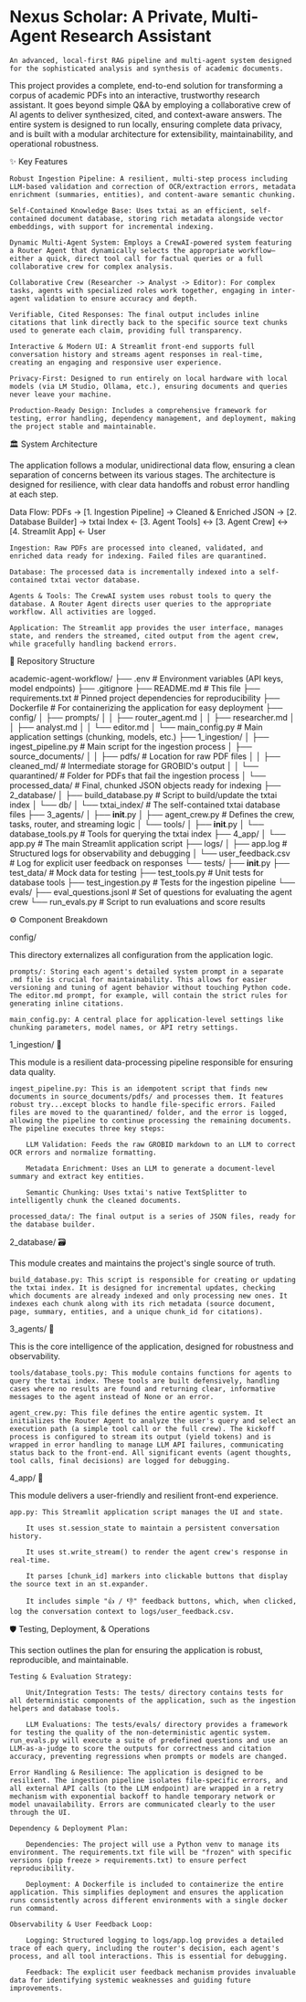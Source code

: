 # Nexus Scholar: A Private, Multi-Agent Research Assistant

    An advanced, local-first RAG pipeline and multi-agent system designed for the sophisticated analysis and synthesis of academic documents.

This project provides a complete, end-to-end solution for transforming a corpus of academic PDFs into an interactive, trustworthy research assistant. It goes beyond simple Q&A by employing a collaborative crew of AI agents to deliver synthesized, cited, and context-aware answers. The entire system is designed to run locally, ensuring complete data privacy, and is built with a modular architecture for extensibility, maintainability, and operational robustness.

✨ Key Features

    Robust Ingestion Pipeline: A resilient, multi-step process including LLM-based validation and correction of OCR/extraction errors, metadata enrichment (summaries, entities), and content-aware semantic chunking.

    Self-Contained Knowledge Base: Uses txtai as an efficient, self-contained document database, storing rich metadata alongside vector embeddings, with support for incremental indexing.

    Dynamic Multi-Agent System: Employs a CrewAI-powered system featuring a Router Agent that dynamically selects the appropriate workflow—either a quick, direct tool call for factual queries or a full collaborative crew for complex analysis.

    Collaborative Crew (Researcher -> Analyst -> Editor): For complex tasks, agents with specialized roles work together, engaging in inter-agent validation to ensure accuracy and depth.

    Verifiable, Cited Responses: The final output includes inline citations that link directly back to the specific source text chunks used to generate each claim, providing full transparency.

    Interactive & Modern UI: A Streamlit front-end supports full conversation history and streams agent responses in real-time, creating an engaging and responsive user experience.

    Privacy-First: Designed to run entirely on local hardware with local models (via LM Studio, Ollama, etc.), ensuring documents and queries never leave your machine.

    Production-Ready Design: Includes a comprehensive framework for testing, error handling, dependency management, and deployment, making the project stable and maintainable.

🏛️ System Architecture

The application follows a modular, unidirectional data flow, ensuring a clean separation of concerns between its various stages. The architecture is designed for resilience, with clear data handoffs and robust error handling at each step.

Data Flow:
PDFs -> [1. Ingestion Pipeline] -> Cleaned & Enriched JSON -> [2. Database Builder] -> txtai Index <- [3. Agent Tools] <-> [3. Agent Crew] <-> [4. Streamlit App] <- User

    Ingestion: Raw PDFs are processed into cleaned, validated, and enriched data ready for indexing. Failed files are quarantined.

    Database: The processed data is incrementally indexed into a self-contained txtai vector database.

    Agents & Tools: The CrewAI system uses robust tools to query the database. A Router Agent directs user queries to the appropriate workflow. All activities are logged.

    Application: The Streamlit app provides the user interface, manages state, and renders the streamed, cited output from the agent crew, while gracefully handling backend errors.

📁 Repository Structure

academic-agent-workflow/
├── .env                  # Environment variables (API keys, model endpoints)
├── .gitignore
├── README.md             # This file
├── requirements.txt      # Pinned project dependencies for reproducibility
├── Dockerfile            # For containerizing the application for easy deployment
├── config/
│   ├── prompts/
│   │   ├── router_agent.md
│   │   ├── researcher.md
│   │   ├── analyst.md
│   │   └── editor.md
│   └── main_config.py      # Main application settings (chunking, models, etc.)
├── 1_ingestion/
│   ├── ingest_pipeline.py  # Main script for the ingestion process
│   ├── source_documents/
│   │   ├── pdfs/           # Location for raw PDF files
│   │   ├── cleaned_md/     # Intermediate storage for GROBID's output
│   │   └── quarantined/    # Folder for PDFs that fail the ingestion process
│   └── processed_data/     # Final, chunked JSON objects ready for indexing
├── 2_database/
│   ├── build_database.py   # Script to build/update the txtai index
│   └── db/
│       └── txtai_index/    # The self-contained txtai database files
├── 3_agents/
│   ├── __init__.py
│   ├── agent_crew.py       # Defines the crew, tasks, router, and streaming logic
│   └── tools/
│       ├── __init__.py
│       └── database_tools.py # Tools for querying the txtai index
├── 4_app/
│   └── app.py                # The main Streamlit application script
├── logs/
│   ├── app.log               # Structured logs for observability and debugging
│   └── user_feedback.csv     # Log for explicit user feedback on responses
└── tests/
    ├── __init__.py
    ├── test_data/            # Mock data for testing
    ├── test_tools.py         # Unit tests for database tools
    ├── test_ingestion.py     # Tests for the ingestion pipeline
    └── evals/
        ├── eval_questions.jsonl # Set of questions for evaluating the agent crew
        └── run_evals.py         # Script to run evaluations and score results

⚙️ Component Breakdown

config/

This directory externalizes all configuration from the application logic.

    prompts/: Storing each agent's detailed system prompt in a separate .md file is crucial for maintainability. This allows for easier versioning and tuning of agent behavior without touching Python code. The editor.md prompt, for example, will contain the strict rules for generating inline citations.

    main_config.py: A central place for application-level settings like chunking parameters, model names, or API retry settings.

1_ingestion/ 🧠

This module is a resilient data-processing pipeline responsible for ensuring data quality.

    ingest_pipeline.py: This is an idempotent script that finds new documents in source_documents/pdfs/ and processes them. It features robust try...except blocks to handle file-specific errors. Failed files are moved to the quarantined/ folder, and the error is logged, allowing the pipeline to continue processing the remaining documents. The pipeline executes three key steps:

        LLM Validation: Feeds the raw GROBID markdown to an LLM to correct OCR errors and normalize formatting.

        Metadata Enrichment: Uses an LLM to generate a document-level summary and extract key entities.

        Semantic Chunking: Uses txtai's native TextSplitter to intelligently chunk the cleaned documents.

    processed_data/: The final output is a series of JSON files, ready for the database builder.

2_database/ 🗃️

This module creates and maintains the project's single source of truth.

    build_database.py: This script is responsible for creating or updating the txtai index. It is designed for incremental updates, checking which documents are already indexed and only processing new ones. It indexes each chunk along with its rich metadata (source document, page, summary, entities, and a unique chunk_id for citations).

3_agents/ 🚀

This is the core intelligence of the application, designed for robustness and observability.

    tools/database_tools.py: This module contains functions for agents to query the txtai index. These tools are built defensively, handling cases where no results are found and returning clear, informative messages to the agent instead of None or an error.

    agent_crew.py: This file defines the entire agentic system. It initializes the Router Agent to analyze the user's query and select an execution path (a simple tool call or the full crew). The kickoff process is configured to stream its output (yield tokens) and is wrapped in error handling to manage LLM API failures, communicating status back to the front-end. All significant events (agent thoughts, tool calls, final decisions) are logged for debugging.

4_app/ 💬

This module delivers a user-friendly and resilient front-end experience.

    app.py: This Streamlit application script manages the UI and state.

        It uses st.session_state to maintain a persistent conversation history.

        It uses st.write_stream() to render the agent crew's response in real-time.

        It parses [chunk_id] markers into clickable buttons that display the source text in an st.expander.

        It includes simple "👍 / 👎" feedback buttons, which, when clicked, log the conversation context to logs/user_feedback.csv.

🛡️ Testing, Deployment, & Operations

This section outlines the plan for ensuring the application is robust, reproducible, and maintainable.

    Testing & Evaluation Strategy:

        Unit/Integration Tests: The tests/ directory contains tests for all deterministic components of the application, such as the ingestion helpers and database tools.

        LLM Evaluations: The tests/evals/ directory provides a framework for testing the quality of the non-deterministic agentic system. run_evals.py will execute a suite of predefined questions and use an LLM-as-a-judge to score the outputs for correctness and citation accuracy, preventing regressions when prompts or models are changed.

    Error Handling & Resilience: The application is designed to be resilient. The ingestion pipeline isolates file-specific errors, and all external API calls (to the LLM endpoint) are wrapped in a retry mechanism with exponential backoff to handle temporary network or model unavailability. Errors are communicated clearly to the user through the UI.

    Dependency & Deployment Plan:

        Dependencies: The project will use a Python venv to manage its environment. The requirements.txt file will be "frozen" with specific versions (pip freeze > requirements.txt) to ensure perfect reproducibility.

        Deployment: A Dockerfile is included to containerize the entire application. This simplifies deployment and ensures the application runs consistently across different environments with a single docker run command.

    Observability & User Feedback Loop:

        Logging: Structured logging to logs/app.log provides a detailed trace of each query, including the router's decision, each agent's process, and all tool interactions. This is essential for debugging.

        Feedback: The explicit user feedback mechanism provides invaluable data for identifying systemic weaknesses and guiding future improvements.
